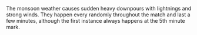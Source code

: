 The monsoon weather causes sudden heavy downpours with lightnings and strong winds. They happen every randomly throughout the match and last a few minutes, although the first instance always happens at the 5th minute mark.